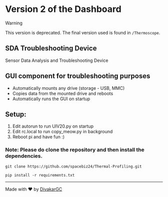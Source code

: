# Version 2 of the Dashboard

> [!WARNING]
> This version is deprecated. The final version used is found in `/Thermoscope`.

## SDA Troubleshooting Device

Sensor Data Analysis and Troubleshooting Device

## GUI component for troubleshooting purposes 

- Automatically mounts any drive (storage - USB, MMC)
- Copies data from the mounted drive and reboots
- Automatically runs the GUI on startup

## Setup:

1. Edit autorun to run UIV20.py on startup
2. Edit rc.local to run copy_meow.py in background
3. Reboot pi and have fun :)

### Note: Please do clone the repository and then install the dependencies.

```
git clone https://github.com/spacebiz24/Thermal-Profiling.git

pip install -r requirements.txt
```
___
Made with :heart: by [DivakarGC](https://github.com/DivakarGC)
